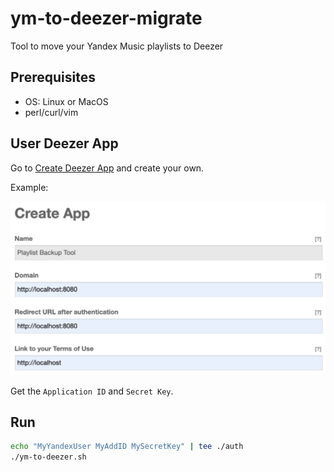 # ym-to-deezer-migrate

Tool to move your Yandex Music playlists to Deezer

## Prerequisites

- OS: Linux or MacOS
- perl/curl/vim

## User Deezer App

Go to [Create Deezer App](https://developers.deezer.com/myapps/create) and create your own.

Example:

![](screenshot.png)

Get the `Application ID` and `Secret Key`.

## Run

```bash
echo "MyYandexUser MyAddID MySecretKey" | tee ./auth
./ym-to-deezer.sh
```
